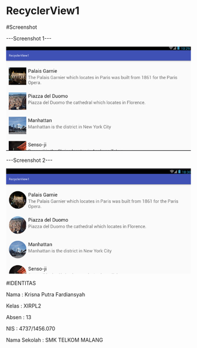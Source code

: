 # RecyclerView1



#Screenshot

---Screenshot 1---


![Screenshot](https://github.com/kputraf/RecyclerView1/blob/master/rc1a.PNG)


---Screenshot 2---

![Screenshot](https://github.com/kputraf/RecyclerView1/blob/master/rc1b.PNG)


#IDENTITAS 

Nama : Krisna Putra Fardiansyah

Kelas : XIRPL2

Absen : 13

NIS : 4737/1456.070

Nama Sekolah : SMK TELKOM MALANG
